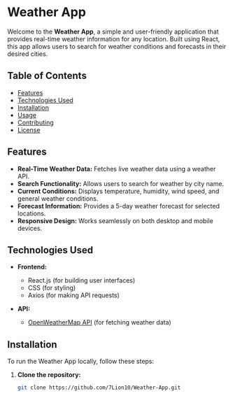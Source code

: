 # Weather App

Welcome to the **Weather App**, a simple and user-friendly application that provides real-time weather information for any location. Built using React, this app allows users to search for weather conditions and forecasts in their desired cities.

## Table of Contents
- [Features](#features)
- [Technologies Used](#technologies-used)
- [Installation](#installation)
- [Usage](#usage)
- [Contributing](#contributing)
- [License](#license)

## Features
- **Real-Time Weather Data:** Fetches live weather data using a weather API.
- **Search Functionality:** Allows users to search for weather by city name.
- **Current Conditions:** Displays temperature, humidity, wind speed, and general weather conditions.
- **Forecast Information:** Provides a 5-day weather forecast for selected locations.
- **Responsive Design:** Works seamlessly on both desktop and mobile devices.

## Technologies Used
- **Frontend:**
  - React.js (for building user interfaces)
  - CSS (for styling)
  - Axios (for making API requests)

- **API:**
  - [OpenWeatherMap API](https://openweathermap.org/api) (for fetching weather data)

## Installation
To run the Weather App locally, follow these steps:

1. **Clone the repository:**
   ```bash
   git clone https://github.com/7Lion10/Weather-App.git
